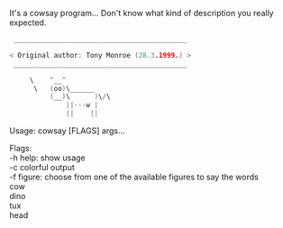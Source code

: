 It's a cowsay program... Don't know what kind of description you really expected.  

```c
 ___________________________________________ 

< Original author: Tony Monroe (28.3.1999.) >
 ___________________________________________ 

     \    ^__^              
      \   (oo)\______      
          (__)\      )\/\ 
              ||---w |       
              ||    ||       

```
Usage: cowsay [FLAGS] args...

Flags:  
	-h help: show usage  
	-c colorful output  
	-f figure: choose from one of the available figures to say the words  
		cow  
		dino  
		tux  
		head  
